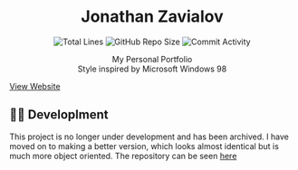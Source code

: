 <h1 align="center">Jonathan Zavialov</h1>

<p align="center">
<img src="https://img.shields.io/tokei/lines/github/JonZavialov/portfolio2?color=lightgray" alt="Total Lines" />
<img src="https://img.shields.io/github/repo-size/JonZavialov/portfolio2?color=lightgray&logo=GitHub" alt="GitHub Repo Size" />
<img src="https://img.shields.io/github/commit-activity/m/JonZavialov/portfolio2?color=lightgray&logo=GitHub" alt="Commit Activity" />
</p>

<p align="center">My Personal Portfolio<br>Style inspired by Microsoft Windows 98</p>
<a href="http://jonzav.me/">View Website</a>

## 👨‍💻 Developlment

This project is no longer under development and has been archived. I have moved on to making a better version, which looks almost identical but is much more object oriented. The repository can be seen [here](https://github.com/JonZavialov/portfolio4)
